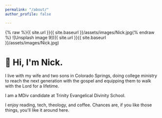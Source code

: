 ```yaml
---
permalink: "/about/"
author_profile: false

---
```


{% raw %}{{ site.url }}{{ site.baseurl }}/assets/images/Nick.jpg{% endraw %}
![Unsplash image 9]({{ site.url }}{{ site.baseurl }}/assets/images/Nick.jpg)

# 👋 Hi, I'm Nick.

I live with my wife and two sons in Colorado Springs, doing college ministry to reach the next generation with the gospel and equipping them to walk with the Lord for a lifetime.

I am a MDiv candidate at Trinity Evangelical Divinity School.

I enjoy reading, tech, theology, and coffee. Chances are, if you like those things, you'll like it around here.
